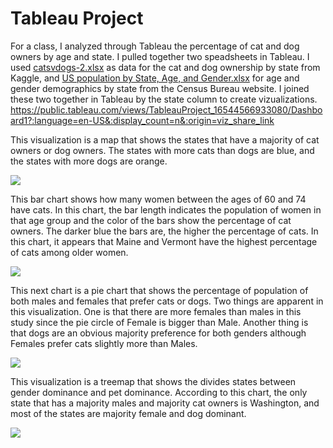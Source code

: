 # Tableau Project
For a class, I analyzed through Tableau the percentage of cat and dog owners by age and state. I pulled together two speadsheets in Tableau. I used [catsvdogs-2.xlsx](https://github.com/knaj88/Portfolio/files/8840625/catsvdogs-2.xlsx) as data for the cat and dog ownership by state from Kaggle, and [US population by State, Age, and Gender.xlsx](https://github.com/knaj88/Portfolio/files/8840630/US.population.by.State.Age.and.Gender.xlsx) for age and gender demographics by state from the Census Bureau website. 
I joined these two together in Tableau by the state column to create vizualizations. 
https://public.tableau.com/views/TableauProject_16544566933080/Dashboard1?:language=en-US&:display_count=n&:origin=viz_share_link

This visualization is a map that shows the states that have a majority of cat owners or dog owners. The states with more cats than dogs are blue, and the states with more dogs are orange.
<div class='tableauPlaceholder' id='viz1654459392662' style='position: relative'><noscript><a href='#'><img alt=' ' src='https:&#47;&#47;public.tableau.com&#47;static&#47;images&#47;Ta&#47;TableauProject_16544566933080&#47;PetDominanceMap&#47;1_rss.png' style='border: none' /></a></noscript><object class='tableauViz'  style='display:none;'><param name='host_url' value='https%3A%2F%2Fpublic.tableau.com%2F' /> <param name='embed_code_version' value='3' /> <param name='path' value='views&#47;TableauProject_16544566933080&#47;PetDominanceMap?:language=en-US&amp;:embed=true' /> <param name='toolbar' value='yes' /><param name='static_image' value='https:&#47;&#47;public.tableau.com&#47;static&#47;images&#47;Ta&#47;TableauProject_16544566933080&#47;PetDominanceMap&#47;1.png' /> <param name='animate_transition' value='yes' /><param name='display_static_image' value='yes' /><param name='display_spinner' value='yes' /><param name='display_overlay' value='yes' /><param name='display_count' value='yes' /><param name='language' value='en-US' /></object></div>                <script type='text/javascript'>                    var divElement = document.getElementById('viz1654459392662');                    var vizElement = divElement.getElementsByTagName('object')[0];                    vizElement.style.width='100%';vizElement.style.height=(divElement.offsetWidth*0.75)+'px';                    var scriptElement = document.createElement('script');                    scriptElement.src = 'https://public.tableau.com/javascripts/api/viz_v1.js';                    vizElement.parentNode.insertBefore(scriptElement, vizElement);                </script> 

This bar chart shows how many women between the ages of 60 and 74 have cats. In this chart, the bar length indicates the population of women in that age group and the color of the bars show the percentage of cat owners. The darker blue the bars are, the higher the percentage of cats. In this chart, it appears that Maine and Vermont have the highest percentage of cats among older women. 
<div class='tableauPlaceholder' id='viz1654459440999' style='position: relative'><noscript><a href='#'><img alt=' ' src='https:&#47;&#47;public.tableau.com&#47;static&#47;images&#47;Ta&#47;TableauProject_16544566933080&#47;BarChart&#47;1_rss.png' style='border: none' /></a></noscript><object class='tableauViz'  style='display:none;'><param name='host_url' value='https%3A%2F%2Fpublic.tableau.com%2F' /> <param name='embed_code_version' value='3' /> <param name='path' value='views&#47;TableauProject_16544566933080&#47;BarChart?:language=en-US&amp;:embed=true' /> <param name='toolbar' value='yes' /><param name='static_image' value='https:&#47;&#47;public.tableau.com&#47;static&#47;images&#47;Ta&#47;TableauProject_16544566933080&#47;BarChart&#47;1.png' /> <param name='animate_transition' value='yes' /><param name='display_static_image' value='yes' /><param name='display_spinner' value='yes' /><param name='display_overlay' value='yes' /><param name='display_count' value='yes' /><param name='language' value='en-US' /></object></div>                <script type='text/javascript'>                    var divElement = document.getElementById('viz1654459440999');                    var vizElement = divElement.getElementsByTagName('object')[0];                    vizElement.style.width='100%';vizElement.style.height=(divElement.offsetWidth*0.75)+'px';                    var scriptElement = document.createElement('script');                    scriptElement.src = 'https://public.tableau.com/javascripts/api/viz_v1.js';                    vizElement.parentNode.insertBefore(scriptElement, vizElement);                </script>

This next chart is a pie chart that shows the percentage of population of both males and females that prefer cats or dogs. Two things are apparent in this visualization. One is that there are more females than males in this study since the pie circle of Female is bigger than Male. Another thing is that dogs are an obvious majority preference for both genders although Females prefer cats slightly more than Males.
<div class='tableauPlaceholder' id='viz1654459481421' style='position: relative'><noscript><a href='#'><img alt=' ' src='https:&#47;&#47;public.tableau.com&#47;static&#47;images&#47;Ta&#47;TableauProject_16544566933080&#47;MaleandFemalePetPreferences&#47;1_rss.png' style='border: none' /></a></noscript><object class='tableauViz'  style='display:none;'><param name='host_url' value='https%3A%2F%2Fpublic.tableau.com%2F' /> <param name='embed_code_version' value='3' /> <param name='path' value='views&#47;TableauProject_16544566933080&#47;MaleandFemalePetPreferences?:language=en-US&amp;:embed=true' /> <param name='toolbar' value='yes' /><param name='static_image' value='https:&#47;&#47;public.tableau.com&#47;static&#47;images&#47;Ta&#47;TableauProject_16544566933080&#47;MaleandFemalePetPreferences&#47;1.png' /> <param name='animate_transition' value='yes' /><param name='display_static_image' value='yes' /><param name='display_spinner' value='yes' /><param name='display_overlay' value='yes' /><param name='display_count' value='yes' /><param name='language' value='en-US' /></object></div>                <script type='text/javascript'>                    var divElement = document.getElementById('viz1654459481421');                    var vizElement = divElement.getElementsByTagName('object')[0];                    vizElement.style.width='100%';vizElement.style.height=(divElement.offsetWidth*0.75)+'px';                    var scriptElement = document.createElement('script');                    scriptElement.src = 'https://public.tableau.com/javascripts/api/viz_v1.js';                    vizElement.parentNode.insertBefore(scriptElement, vizElement);                </script>

This visualization is a treemap that shows the divides states between gender dominance and pet dominance. According to this chart, the only state that has a majority males and majority cat owners is Washington, and most of the states are majority female and dog dominant. 

<div class='tableauPlaceholder' id='viz1654457079219' style='position: relative'><noscript><a href='#'><img alt=' ' src='https:&#47;&#47;public.tableau.com&#47;static&#47;images&#47;Ta&#47;TableauProject_16544566933080&#47;Dashboard1&#47;1_rss.png' style='border: none' /></a></noscript><object class='tableauViz'  style='display:none;'><param name='host_url' value='https%3A%2F%2Fpublic.tableau.com%2F' /> <param name='embed_code_version' value='3' /> <param name='site_root' value='' /><param name='name' value='TableauProject_16544566933080&#47;Dashboard1' /><param name='tabs' value='yes' /><param name='toolbar' value='yes' /><param name='static_image' value='https:&#47;&#47;public.tableau.com&#47;static&#47;images&#47;Ta&#47;TableauProject_16544566933080&#47;Dashboard1&#47;1.png' /> <param name='animate_transition' value='yes' /><param name='display_static_image' value='yes' /><param name='display_spinner' value='yes' /><param name='display_overlay' value='yes' /><param name='display_count' value='yes' /><param name='language' value='en-US' /></object></div>      <script type='text/javascript'>                    var divElement = document.getElementById('viz1654457079219');                    var vizElement = divElement.getElementsByTagName('object')[0];                    if ( divElement.offsetWidth > 800 ) { vizElement.style.minWidth='1150px';vizElement.style.maxWidth='100%';vizElement.style.minHeight='750px';vizElement.style.maxHeight=(divElement.offsetWidth*0.75)+'px';} else if ( divElement.offsetWidth > 500 ) { vizElement.style.minWidth='1150px';vizElement.style.maxWidth='100%';vizElement.style.minHeight='750px';vizElement.style.maxHeight=(divElement.offsetWidth*0.75)+'px';} else { vizElement.style.width='100%';vizElement.style.minHeight='1500px';vizElement.style.maxHeight=(divElement.offsetWidth*1.77)+'px';}                     var scriptElement = document.createElement('script');                    scriptElement.src = 'https://public.tableau.com/javascripts/api/viz_v1.js';                    vizElement.parentNode.insertBefore(scriptElement, vizElement);                </script>


